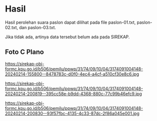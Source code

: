 # Hasil

Hasil perolehan suara paslon dapat dilihat pada file paslon-01.txt, paslon-02.txt, dan paslon-03.txt.

Jika tidak ada, artinya data tersebut belum ada pada SIREKAP.

## Foto C Plano

https://sirekap-obj-formc.kpu.go.id/b506/pemilu/ppwp/31/74/09/10/04/3174091004148-20240214-155800--8478783c-d0f0-4ec4-a4cf-a510cf30e8c6.jpg

https://sirekap-obj-formc.kpu.go.id/b506/pemilu/ppwp/31/74/09/10/04/3174091004148-20240214-200819--395cc58e-b9dd-4368-880c-77c99b46efc9.jpg

https://sirekap-obj-formc.kpu.go.id/b506/pemilu/ppwp/31/74/09/10/04/3174091004148-20240214-200830--93f57fbc-4135-4c33-87dc-2f86a045e001.jpg
